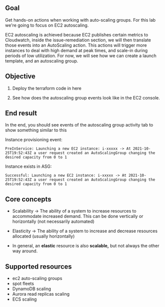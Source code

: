 ## Goal

Get hands-on actions when working with auto-scaling groups. For this lab we're going to focus on EC2 autoscaling.

EC2 autoscaling is achieved because EC2 publishes certain metrics to Cloudwatch, inside the issue-remediation section, we will then translate those events into an AutoScaling action. This actions will trigger more instances to deal with high demand at peak times, and scale-in during periods of low utilization. For now, we will see how we can create a launch template, and an autoscaling group.

## Objective

1. Deploy the terraform code in here

2. See how does the autoscaling group events look like in the EC2 console.


## End result
 
In the end, you should see events of the autoscaling group activity tab to show something similar to this


Instance provisioning event:
```
PreInService: Launching a new EC2 instance: i-xxxxx -> At 2021-10-25T19:52:43Z a user request created an AutoScalingGroup changing the desired capacity from 0 to 1
```

Instance exists in ASG:
```
Successful: Launching a new EC2 instance: i-xxxxx -> At 2021-10-25T19:52:43Z a user request created an AutoScalingGroup changing the desired capacity from 0 to 1
```


## Core concepts

- Scalability → The ability of a system to increase resources to accommodate increased demand. This can be done vertically or horizontally (not necessarily automated)

- Elasticity → The ability of a system to increase and decrease resources allocated (usually horizontally)

- In general, an **elastic** resource is also **scalable,** but not always the other way around.

## Supported resources

- ec2 auto-scaling groups
- spot fleets
- DynamoDB scaling
- Aurora read replicas scaling
- ECS scaling

